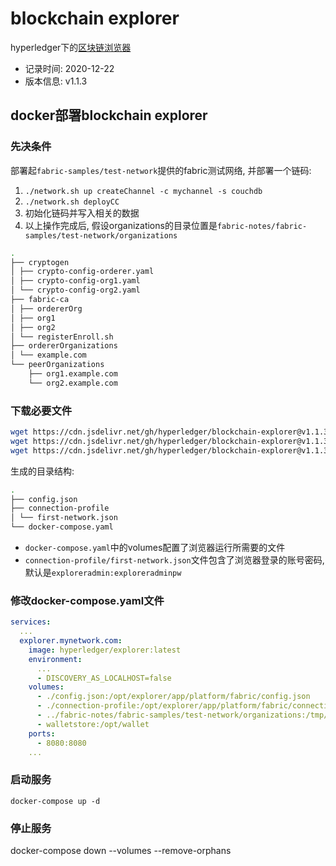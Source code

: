 # blockchain explorer

hyperledger下的[区块链浏览器](https://github.com/hyperledger/blockchain-explorer)

- 记录时间: 2020-12-22
- 版本信息: v1.1.3

## docker部署blockchain explorer

### 先决条件

部署起`fabric-samples/test-network`提供的fabric测试网络, 并部署一个链码: 

1. `./network.sh up createChannel -c mychannel -s couchdb`
2. `./network.sh deployCC`
3. 初始化链码并写入相关的数据
4. 以上操作完成后, 假设organizations的目录位置是`fabric-notes/fabric-samples/test-network/organizations`

```bash
.
├── cryptogen
│ ├── crypto-config-orderer.yaml
│ ├── crypto-config-org1.yaml
│ └── crypto-config-org2.yaml
├── fabric-ca
│ ├── ordererOrg
│ ├── org1
│ ├── org2
│ └── registerEnroll.sh
├── ordererOrganizations
│ └── example.com
└── peerOrganizations
    ├── org1.example.com
    └── org2.example.com
```

### 下载必要文件

```bash
wget https://cdn.jsdelivr.net/gh/hyperledger/blockchain-explorer@v1.1.3/examples/net1/config.json
wget https://cdn.jsdelivr.net/gh/hyperledger/blockchain-explorer@v1.1.3/examples/net1/connection-profile/first-network.json -P connection-profile
wget https://cdn.jsdelivr.net/gh/hyperledger/blockchain-explorer@v1.1.3/docker-compose.yaml
```

生成的目录结构:

```bash
.
├── config.json
├── connection-profile
│ └── first-network.json
└── docker-compose.yaml
```

- `docker-compose.yaml`中的volumes配置了浏览器运行所需要的文件
- `connection-profile/first-network.json`文件包含了浏览器登录的账号密码, 默认是`exploreradmin:exploreradminpw`

### 修改docker-compose.yaml文件

```yaml
services:
  ...
  explorer.mynetwork.com:
    image: hyperledger/explorer:latest
    environment:
      ...
      - DISCOVERY_AS_LOCALHOST=false
    volumes:
      - ./config.json:/opt/explorer/app/platform/fabric/config.json
      - ./connection-profile:/opt/explorer/app/platform/fabric/connection-profile
      - ../fabric-notes/fabric-samples/test-network/organizations:/tmp/crypto
      - walletstore:/opt/wallet
    ports:
      - 8080:8080
    ...   
```

### 启动服务

`docker-compose up -d`

### 停止服务

docker-compose down --volumes --remove-orphans
